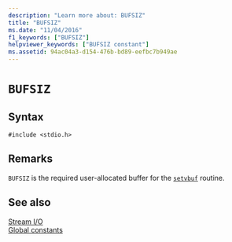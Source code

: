```yaml
---
description: "Learn more about: BUFSIZ"
title: "BUFSIZ"
ms.date: "11/04/2016"
f1_keywords: ["BUFSIZ"]
helpviewer_keywords: ["BUFSIZ constant"]
ms.assetid: 94ac04a3-d154-476b-bd89-eefbc7b949ae
---
```

# `BUFSIZ`

## Syntax

```
#include <stdio.h>
```

## Remarks

`BUFSIZ` is the required user-allocated buffer for the [`setvbuf`](./reference/setvbuf.md) routine.

## See also

[Stream I/O](./stream-i-o.md)\
[Global constants](./global-constants.md)
